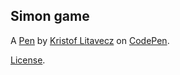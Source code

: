 Simon game
----------


A [Pen](https://codepen.io/krizsoo/pen/NgjNjj) by [Kristof Litavecz](https://codepen.io/krizsoo) on [CodePen](https://codepen.io).

[License](https://codepen.io/krizsoo/pen/NgjNjj/license).